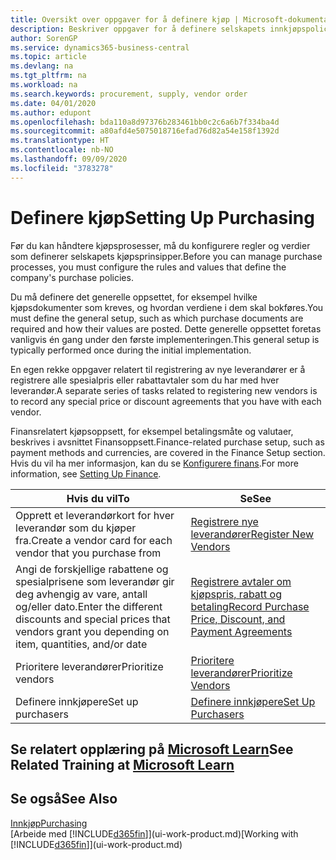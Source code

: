 ```yaml
---
title: Oversikt over oppgaver for å definere kjøp | Microsoft-dokumentasjon
description: Beskriver oppgaver for å definere selskapets innkjøpspolicyer og definere kjøpsprosessene.
author: SorenGP
ms.service: dynamics365-business-central
ms.topic: article
ms.devlang: na
ms.tgt_pltfrm: na
ms.workload: na
ms.search.keywords: procurement, supply, vendor order
ms.date: 04/01/2020
ms.author: edupont
ms.openlocfilehash: bda110a8d97376b283461bb0c2c6a6b7f334ba4d
ms.sourcegitcommit: a80afd4e5075018716efad76d82a54e158f1392d
ms.translationtype: HT
ms.contentlocale: nb-NO
ms.lasthandoff: 09/09/2020
ms.locfileid: "3783278"
---
```

# <a name="setting-up-purchasing"></a><span data-ttu-id="5392c-103">Definere kjøp</span><span class="sxs-lookup"><span data-stu-id="5392c-103">Setting Up Purchasing</span></span>
<span data-ttu-id="5392c-104">Før du kan håndtere kjøpsprosesser, må du konfigurere regler og verdier som definerer selskapets kjøpsprinsipper.</span><span class="sxs-lookup"><span data-stu-id="5392c-104">Before you can manage purchase processes, you must configure the rules and values that define the company's purchase policies.</span></span>

<span data-ttu-id="5392c-105">Du må definere det generelle oppsettet, for eksempel hvilke kjøpsdokumenter som kreves, og hvordan verdiene i dem skal bokføres.</span><span class="sxs-lookup"><span data-stu-id="5392c-105">You must define the general setup, such as which purchase documents are required and how their values are posted.</span></span> <span data-ttu-id="5392c-106">Dette generelle oppsettet foretas vanligvis én gang under den første implementeringen.</span><span class="sxs-lookup"><span data-stu-id="5392c-106">This general setup is typically performed once during the initial implementation.</span></span>

<span data-ttu-id="5392c-107">En egen rekke oppgaver relatert til registrering av nye leverandører er å registrere alle spesialpris eller rabattavtaler som du har med hver leverandør.</span><span class="sxs-lookup"><span data-stu-id="5392c-107">A separate series of tasks related to registering new vendors is to record any special price or discount agreements that you have with each vendor.</span></span>

<span data-ttu-id="5392c-108">Finansrelatert kjøpsoppsett, for eksempel betalingsmåte og valutaer, beskrives i avsnittet Finansoppsett.</span><span class="sxs-lookup"><span data-stu-id="5392c-108">Finance-related purchase setup, such as payment methods and currencies, are covered in the Finance Setup section.</span></span> <span data-ttu-id="5392c-109">Hvis du vil ha mer informasjon, kan du se [Konfigurere finans](finance-setup-finance.md).</span><span class="sxs-lookup"><span data-stu-id="5392c-109">For more information, see [Setting Up Finance](finance-setup-finance.md).</span></span>

| <span data-ttu-id="5392c-110">Hvis du vil</span><span class="sxs-lookup"><span data-stu-id="5392c-110">To</span></span> | <span data-ttu-id="5392c-111">Se</span><span class="sxs-lookup"><span data-stu-id="5392c-111">See</span></span> |
| --- | --- |
| <span data-ttu-id="5392c-112">Opprett et leverandørkort for hver leverandør som du kjøper fra.</span><span class="sxs-lookup"><span data-stu-id="5392c-112">Create a vendor card for each vendor that you purchase from</span></span>|[<span data-ttu-id="5392c-113">Registrere nye leverandører</span><span class="sxs-lookup"><span data-stu-id="5392c-113">Register New Vendors</span></span>](purchasing-how-register-new-vendors.md) |
| <span data-ttu-id="5392c-114">Angi de forskjellige rabattene og spesialprisene som leverandør gir deg avhengig av vare, antall og/eller dato.</span><span class="sxs-lookup"><span data-stu-id="5392c-114">Enter the different discounts and special prices that vendors grant you depending on item, quantities, and/or date</span></span> |[<span data-ttu-id="5392c-115">Registrere avtaler om kjøpspris, rabatt og betaling</span><span class="sxs-lookup"><span data-stu-id="5392c-115">Record Purchase Price, Discount, and Payment Agreements</span></span>](purchasing-how-record-purchase-price-discount-payment-agreements.md) |
| <span data-ttu-id="5392c-116">Prioritere leverandører</span><span class="sxs-lookup"><span data-stu-id="5392c-116">Prioritize vendors</span></span> |[<span data-ttu-id="5392c-117">Prioritere leverandører</span><span class="sxs-lookup"><span data-stu-id="5392c-117">Prioritize Vendors</span></span>](purchasing-how-prioritize-vendors.md) |
| <span data-ttu-id="5392c-118">Definere innkjøpere</span><span class="sxs-lookup"><span data-stu-id="5392c-118">Set up purchasers</span></span> |[<span data-ttu-id="5392c-119">Definere innkjøpere</span><span class="sxs-lookup"><span data-stu-id="5392c-119">Set Up Purchasers</span></span>](purchasing-how-setup-purchasers.md) |

## <a name="see-related-training-at-microsoft-learn"></a><span data-ttu-id="5392c-120">Se relatert opplæring på [Microsoft Learn](/learn/paths/trade-get-started-dynamics-365-business-central/)</span><span class="sxs-lookup"><span data-stu-id="5392c-120">See Related Training at [Microsoft Learn](/learn/paths/trade-get-started-dynamics-365-business-central/)</span></span>

## <a name="see-also"></a><span data-ttu-id="5392c-121">Se også</span><span class="sxs-lookup"><span data-stu-id="5392c-121">See Also</span></span>

[<span data-ttu-id="5392c-122">Innkjøp</span><span class="sxs-lookup"><span data-stu-id="5392c-122">Purchasing</span></span>](purchasing-manage-purchasing.md)  
<span data-ttu-id="5392c-123">[Arbeide med [!INCLUDE[d365fin](includes/d365fin_md.md)]](ui-work-product.md)</span><span class="sxs-lookup"><span data-stu-id="5392c-123">[Working with [!INCLUDE[d365fin](includes/d365fin_md.md)]](ui-work-product.md)</span></span>
